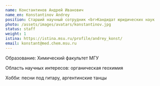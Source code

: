 ```yaml
---
name: Константинов Андрей Иванович
name_en: Konstantinov Andrey
position: Старший научный сотрудник <br>Кандидат юридических наук
photo: /assets/images/avatars/konstantinov.jpg
status: staff
weight: 1
istina: https://istina.msu.ru/profile/andrey_konst/
email: konstant@med.chem.msu.ru
---
```


Образование: Химический факультет МГУ

Область научных интересов: органическая геохимия

Хобби: песни под гитару, аргентинские танцы